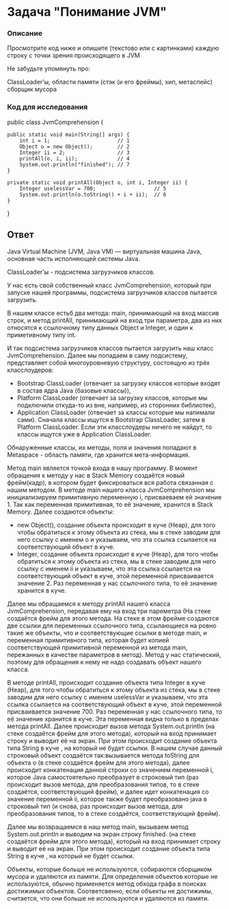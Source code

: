 # Задача "Понимание JVM"

### Описание

Просмотрите код ниже и опишите (текстово или с картинками) каждую строку с точки зрения происходящего в JVM

Не забудьте упомянуть про:

ClassLoader'ы,
области памяти (стэк (и его фреймы), хип, метаспейс)
сборщик мусора

### Код для исследования

public class JvmComprehension {

    public static void main(String[] args) {
        int i = 1;                      // 1
        Object o = new Object();        // 2
        Integer ii = 2;                 // 3
        printAll(o, i, ii);             // 4
        System.out.println("finished"); // 7
    }

    private static void printAll(Object o, int i, Integer ii) {
        Integer uselessVar = 700;                   // 5
        System.out.println(o.toString() + i + ii);  // 6
    }
}

## Ответ

Java Virtual Machine (JVM, Java VM) — виртуальная
машина Java, основная часть исполняющей
системы Java.

ClassLoader'ы - подсистема загрузчиков классов.

У нас есть свой собственный класс  JvmComprehension, который при запуске нашей программы, подсистема загрузчиков классов пытается загрузить. 

В нашем классе естьб два метода: main, принимающий на вход массив строк, и метод printAll, принимающий на вход три параметра, два из них относятся к ссылочному типу данных Object и Integer, и один к приметивному типу int.

И так подсистема загрузчиков классов пытается загрузить наш класс JvmComprehension. Далее мы попадаем в саму подсистему, представляет собой многоуровневую структуру, состоящую из трёх класслоудеров: 
- Bootstrap ClassLoader (отвечает за загрузку классов которые входят в состав ядра Java (базовые классы)),
-  Platform ClassLoader (отвечает за загрузку классов, которые мы подключили откуда-то из вне, например, из сторонних библиотек), 
-  Application ClassLoader (отвечает за классы которые мы напимали сами).
Сначала классы ищутся в Bootstrap ClassLoader, затем в Platform ClassLoader. Если эти класслоудеры ничего не найдут, то классы ищутся уже в Application ClassLoader.

Обнаруженные классы, их методы, поля и значения попадают в Metaspace - область памяти, где хранится мета-информация.

Метод main является точкой входа в нашу программу. В момент обращения к методу у нас в Stack Memory создаётся новый фрейм(кадр), в котором будет фиксироваться вся работа связанная с нашим методом.
В методе main нашего класса JvmComprehension мы инициализируем примитивную переменную i, присваеваем ей значение 1. Так как переменная примитивная, то её значение, хранится в Stack Memory.
Далее создаются объекты:
- new Object(), создание объекта происходит в куче (Heap), для того чтобы обратиться к этому объекта из стека, мы в стеке заводим для него ссылку с именем o и указываем, что эта ссылка ссылается на соответствующий объект в куче.
- Integer, создание объекта происходит в куче (Heap), для того чтобы обратиться к этому объекта из стека, мы в стеке заводим для него ссылку с именем ii  и указываем, что эта ссылка ссылается на соответствующий объект в куче, этой переменной присваивается значение 2. Раз переменная у нас ссылочного типа, то её значение хранится в куче.
  
Далее мы обращаемся к методу printAll нашего класса JvmComprehension, передавая ему на вход три пареметра (На стеке создаётся фрейм для этого метода. На стеке в этом фрейме создаются две ссылки для переменных ссылочного типа, ссылающиеся на ровно такие же объекты, что и соответствующие ссылки в методе main, и переменная примитивного типа, которая будет копией соответствующей примитивной переменной из метода main, пережанных в качестве параметров в метод).  Метод у нас статический, поэтому для обращения к нему не надо создавать объект нашего класса.

В методе printAll,  происходит создание объекта типа Integer в куче (Heap), для того чтобы обратиться к этому объекта из стека, мы в стеке заводим для него ссылку с именем uselessVar  и указываем, что эта ссылка ссылается на соответствующий объект в куче, этой переменной присваивается значение 700. Раз переменная у нас ссылочного типа, то её значение хранится в куче. Эта переменная видна только в пределах метода printAll.
Далее происходит вызов метода System.out.println (на стеке создаётся фрейм для этого метода), который на вход принимает строку и выводит её на экран. При этом происходит создание объекта типа String в куче , на который не будет ссылки. В нашем случае данный строковый объект создаётся так:вызывается метода toString  для объекта o (в стеке создаётся фрейм для этого метода), далее происходит конкатенация данной строки со значением переменной i, которое Java самостоятельно преобразует в строковый тип (раз происходит вызов метода, для преобразования типов, то в стеке создаётся, соответствующий фрейм), и далее идет конкатенация со значение переменной ii, которое также будет преобразовано java в строковый тип (и снова, раз происходит вызов метода, для преобразования типов, то в стеке создаётся, соответствующий фрейм).

Далее мы возвращаемся в наш метод main, вызываем метод System.out.println и выводим на экран строку finished. (на стеке создаётся фрейм для этого метода), который на вход принимает строку и выводит её на экран. При этом происходит создание объекта типа String в куче , на который не будет ссылки.

Объекты, которые больше не используются, собираются сборщиком мусора и удаляются из памяти. Для определения объектов которые не используются, обычно применяется метод обхода графа в поисках достижимых объектов. Соответсвенно, если объекты не достижимы, считается, что они больше не используются и удаляются из памяти.

